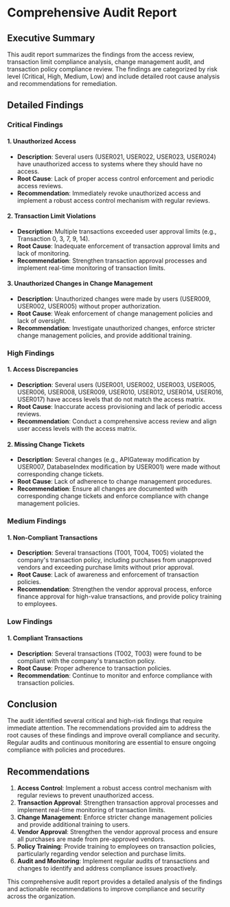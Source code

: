 # Comprehensive Audit Report

## Executive Summary
This audit report summarizes the findings from the access review, transaction limit compliance analysis, change management audit, and transaction policy compliance review. The findings are categorized by risk level (Critical, High, Medium, Low) and include detailed root cause analysis and recommendations for remediation.

## Detailed Findings

### Critical Findings

#### 1. Unauthorized Access
- **Description**: Several users (USER021, USER022, USER023, USER024) have unauthorized access to systems where they should have no access.
- **Root Cause**: Lack of proper access control enforcement and periodic access reviews.
- **Recommendation**: Immediately revoke unauthorized access and implement a robust access control mechanism with regular reviews.

#### 2. Transaction Limit Violations
- **Description**: Multiple transactions exceeded user approval limits (e.g., Transaction 0, 3, 7, 9, 14).
- **Root Cause**: Inadequate enforcement of transaction approval limits and lack of monitoring.
- **Recommendation**: Strengthen transaction approval processes and implement real-time monitoring of transaction limits.

#### 3. Unauthorized Changes in Change Management
- **Description**: Unauthorized changes were made by users (USER009, USER002, USER005) without proper authorization.
- **Root Cause**: Weak enforcement of change management policies and lack of oversight.
- **Recommendation**: Investigate unauthorized changes, enforce stricter change management policies, and provide additional training.

### High Findings

#### 1. Access Discrepancies
- **Description**: Several users (USER001, USER002, USER003, USER005, USER006, USER008, USER009, USER010, USER012, USER014, USER016, USER017) have access levels that do not match the access matrix.
- **Root Cause**: Inaccurate access provisioning and lack of periodic access reviews.
- **Recommendation**: Conduct a comprehensive access review and align user access levels with the access matrix.

#### 2. Missing Change Tickets
- **Description**: Several changes (e.g., APIGateway modification by USER007, DatabaseIndex modification by USER001) were made without corresponding change tickets.
- **Root Cause**: Lack of adherence to change management procedures.
- **Recommendation**: Ensure all changes are documented with corresponding change tickets and enforce compliance with change management policies.

### Medium Findings

#### 1. Non-Compliant Transactions
- **Description**: Several transactions (T001, T004, T005) violated the company's transaction policy, including purchases from unapproved vendors and exceeding purchase limits without prior approval.
- **Root Cause**: Lack of awareness and enforcement of transaction policies.
- **Recommendation**: Strengthen the vendor approval process, enforce finance approval for high-value transactions, and provide policy training to employees.

### Low Findings

#### 1. Compliant Transactions
- **Description**: Several transactions (T002, T003) were found to be compliant with the company's transaction policy.
- **Root Cause**: Proper adherence to transaction policies.
- **Recommendation**: Continue to monitor and enforce compliance with transaction policies.

## Conclusion
The audit identified several critical and high-risk findings that require immediate attention. The recommendations provided aim to address the root causes of these findings and improve overall compliance and security. Regular audits and continuous monitoring are essential to ensure ongoing compliance with policies and procedures.

## Recommendations
1. **Access Control**: Implement a robust access control mechanism with regular reviews to prevent unauthorized access.
2. **Transaction Approval**: Strengthen transaction approval processes and implement real-time monitoring of transaction limits.
3. **Change Management**: Enforce stricter change management policies and provide additional training to users.
4. **Vendor Approval**: Strengthen the vendor approval process and ensure all purchases are made from pre-approved vendors.
5. **Policy Training**: Provide training to employees on transaction policies, particularly regarding vendor selection and purchase limits.
6. **Audit and Monitoring**: Implement regular audits of transactions and changes to identify and address compliance issues proactively.

This comprehensive audit report provides a detailed analysis of the findings and actionable recommendations to improve compliance and security across the organization.
```